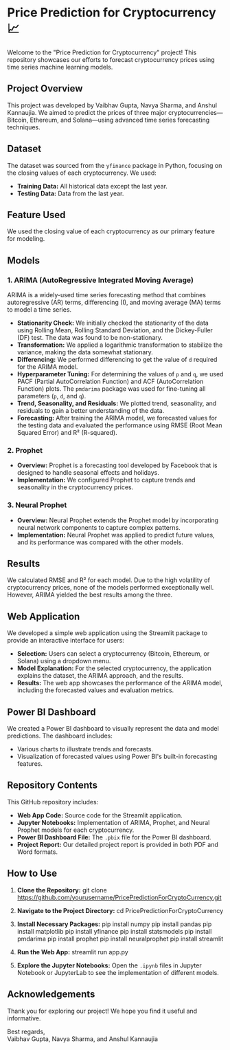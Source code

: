 # Price Prediction for Cryptocurrency 📈

Welcome to the "Price Prediction for Cryptocurrency" project! This repository showcases our efforts to forecast cryptocurrency prices using time series machine learning models.

## Project Overview

This project was developed by Vaibhav Gupta, Navya Sharma, and Anshul Kannaujia. We aimed to predict the prices of three major cryptocurrencies—Bitcoin, Ethereum, and Solana—using advanced time series forecasting techniques.

## Dataset

The dataset was sourced from the `yfinance` package in Python, focusing on the closing values of each cryptocurrency. We used:

- **Training Data:** All historical data except the last year.
- **Testing Data:** Data from the last year.

## Feature Used

We used the closing value of each cryptocurrency as our primary feature for modeling.

## Models

### 1. ARIMA (AutoRegressive Integrated Moving Average)

ARIMA is a widely-used time series forecasting method that combines autoregressive (AR) terms, differencing (I), and moving average (MA) terms to model a time series.

- **Stationarity Check:** We initially checked the stationarity of the data using Rolling Mean, Rolling Standard Deviation, and the Dickey-Fuller (DF) test. The data was found to be non-stationary.
- **Transformation:** We applied a logarithmic transformation to stabilize the variance, making the data somewhat stationary.
- **Differencing:** We performed differencing to get the value of `d` required for the ARIMA model.
- **Hyperparameter Tuning:** For determining the values of `p` and `q`, we used PACF (Partial AutoCorrelation Function) and ACF (AutoCorrelation Function) plots. The `pmdarima` package was used for fine-tuning all parameters (`p`, `d`, and `q`).
- **Trend, Seasonality, and Residuals:** We plotted trend, seasonality, and residuals to gain a better understanding of the data.
- **Forecasting:** After training the ARIMA model, we forecasted values for the testing data and evaluated the performance using RMSE (Root Mean Squared Error) and R² (R-squared).

### 2. Prophet

- **Overview:** Prophet is a forecasting tool developed by Facebook that is designed to handle seasonal effects and holidays.
- **Implementation:** We configured Prophet to capture trends and seasonality in the cryptocurrency prices.

### 3. Neural Prophet

- **Overview:** Neural Prophet extends the Prophet model by incorporating neural network components to capture complex patterns.
- **Implementation:** Neural Prophet was applied to predict future values, and its performance was compared with the other models.

## Results

We calculated RMSE and R² for each model. Due to the high volatility of cryptocurrency prices, none of the models performed exceptionally well. However, ARIMA yielded the best results among the three.

## Web Application

We developed a simple web application using the Streamlit package to provide an interactive interface for users:

- **Selection:** Users can select a cryptocurrency (Bitcoin, Ethereum, or Solana) using a dropdown menu.
- **Model Explanation:** For the selected cryptocurrency, the application explains the dataset, the ARIMA approach, and the results.
- **Results:** The web app showcases the performance of the ARIMA model, including the forecasted values and evaluation metrics.

## Power BI Dashboard

We created a Power BI dashboard to visually represent the data and model predictions. The dashboard includes:

- Various charts to illustrate trends and forecasts.
- Visualization of forecasted values using Power BI's built-in forecasting features.

## Repository Contents

This GitHub repository includes:

- **Web App Code:** Source code for the Streamlit application.
- **Jupyter Notebooks:** Implementation of ARIMA, Prophet, and Neural Prophet models for each cryptocurrency.
- **Power BI Dashboard File:** The `.pbix` file for the Power BI dashboard.
- **Project Report:** Our detailed project report is provided in both PDF and Word formats.

## How to Use

1. **Clone the Repository:**
    git clone https://github.com/yourusername/PricePredictionForCryptoCurrency.git

2. **Navigate to the Project Directory:**
    cd PricePredictionForCryptoCurrency

3. **Install Necessary Packages:**
    pip install numpy
    pip install pandas
    pip install matplotlib
    pip install yfinance
    pip install statsmodels
    pip install pmdarima
    pip install prophet
    pip install neuralprophet
    pip install streamlit

4. **Run the Web App:**
    streamlit run app.py

5. **Explore the Jupyter Notebooks:**
   Open the `.ipynb` files in Jupyter Notebook or JupyterLab to see the implementation of different models.

## Acknowledgements
Thank you for exploring our project! We hope you find it useful and informative.

Best regards,  
Vaibhav Gupta, Navya Sharma, and Anshul Kannaujia